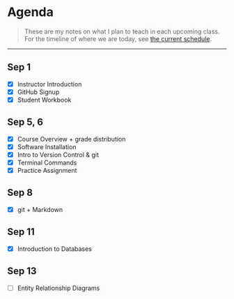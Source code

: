 # Agenda

> These are my notes on what I plan to teach in each upcoming class. For the timeline of where we are today, see [the current schedule](./README.md#schedule).

----


## Sep 1

- [x] Instructor Introduction
- [x] GitHub Signup
- [x] Student Workbook

## Sep 5, 6

- [x] Course Overview + grade distribution
- [x] Software Installation
- [x] Intro to Version Control & git
- [x] Terminal Commands
- [x] Practice Assignment

## Sep 8

- [x] git + Markdown

## Sep 11

- [x] Introduction to Databases

## Sep 13

- [ ] Entity Relationship Diagrams


